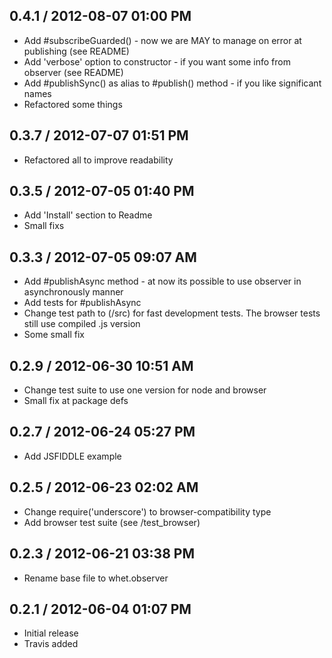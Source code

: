 ## 0.4.1 / 2012-08-07 01:00 PM

  - Add #subscribeGuarded() - now we are MAY to manage on error at publishing (see README)
  - Add 'verbose' option to constructor - if you want some info from observer (see README)
  - Add #publishSync() as alias to #publish() method - if you like significant names
  - Refactored some things

## 0.3.7 / 2012-07-07 01:51 PM

  - Refactored all to improve readability


## 0.3.5 / 2012-07-05 01:40 PM

  - Add 'Install' section to Readme
  - Small fixs

## 0.3.3 / 2012-07-05 09:07 AM
  
  - Add #publishAsync method - at now its possible to use observer in asynchronously manner
  - Add tests for #publishAsync
  - Change test path to (/src) for fast development tests. The browser tests still use compiled .js version
  - Some small fix

## 0.2.9 / 2012-06-30 10:51 AM

  - Change test suite to use one version for node and browser
  - Small fix at package defs

## 0.2.7 / 2012-06-24 05:27 PM

  - Add JSFIDDLE example

## 0.2.5 / 2012-06-23 02:02 AM

  - Change require('underscore') to browser-compatibility type
  - Add browser test suite (see /test_browser)

## 0.2.3 / 2012-06-21 03:38 PM

  - Rename base file to whet.observer

## 0.2.1 / 2012-06-04 01:07 PM

  - Initial release
  - Travis added